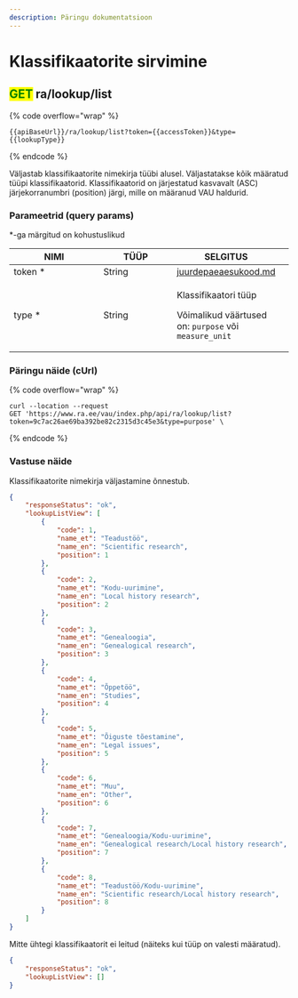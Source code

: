 ```yaml
---
description: Päringu dokumentatsioon
---
```


# Klassifikaatorite sirvimine

## <mark style="color:green;">GET</mark> ra/lookup/list

{% code overflow="wrap" %}
```
{{apiBaseUrl}}/ra/lookup/list?token={{accessToken}}&type={{lookupType}}
```
{% endcode %}

Väljastab klassifikaatorite nimekirja tüübi alusel. Väljastatakse kõik määratud tüüpi klassifikaatorid. Klassifikaatorid on järjestatud kasvavalt (ASC) järjekorranumbri (position) järgi, mille on määranud VAU haldurid.

### Parameetrid (query params)

\*-ga märgitud on kohustuslikud

<table><thead><tr><th width="197">NIMI</th><th width="152">TÜÜP</th><th>SELGITUS</th><th data-hidden></th></tr></thead><tbody><tr><td>token *</td><td>String</td><td><a data-mention href="../../juurdepaeaesukood.md">juurdepaeaesukood.md</a></td><td></td></tr><tr><td>type *</td><td>String </td><td><p>Klassifikaatori tüüp </p><p></p><p>Võimalikud väärtused on: <code>purpose</code> või <code>measure_unit</code></p></td><td></td></tr></tbody></table>

### Päringu näide (cUrl)

{% code overflow="wrap" %}
```shell
curl --location --request 
GET 'https://www.ra.ee/vau/index.php/api/ra/lookup/list?token=9c7ac26ae69ba392be82c2315d3c45e3&type=purpose' \
```
{% endcode %}

### Vastuse näide

Klassifikaatorite nimekirja väljastamine õnnestub.

```json
{
    "responseStatus": "ok",
    "lookupListView": [
        {
            "code": 1,
            "name_et": "Teadustöö",
            "name_en": "Scientific research",
            "position": 1
        },
        {
            "code": 2,
            "name_et": "Kodu-uurimine",
            "name_en": "Local history research",
            "position": 2
        },
        {
            "code": 3,
            "name_et": "Genealoogia",
            "name_en": "Genealogical research",
            "position": 3
        },
        {
            "code": 4,
            "name_et": "Õppetöö",
            "name_en": "Studies",
            "position": 4
        },
        {
            "code": 5,
            "name_et": "Õiguste tõestamine",
            "name_en": "Legal issues",
            "position": 5
        },
        {
            "code": 6,
            "name_et": "Muu",
            "name_en": "Other",
            "position": 6
        },
        {
            "code": 7,
            "name_et": "Genealoogia/Kodu-uurimine",
            "name_en": "Genealogical research/Local history research",
            "position": 7
        },
        {
            "code": 8,
            "name_et": "Teadustöö/Kodu-uurimine",
            "name_en": "Scientific research/Local history research",
            "position": 8
        }
    ]
}
```

Mitte ühtegi klassifikaatorit ei leitud (näiteks kui tüüp on valesti määratud).

```json
{
    "responseStatus": "ok",
    "lookupListView": []
}
```
